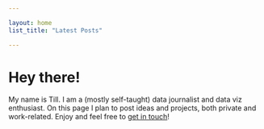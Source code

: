 ```yaml
---

layout: home
list_title: "Latest Posts"

---
```


<div class="home-lead"><h1>Hey there!</h1>
My name is Till. I am a (mostly self-taught) data journalist and data viz enthusiast.
On this page I plan to post ideas and projects, both private and work-related.
Enjoy and feel free to <a href="/contact/">get in touch</a>!</div>
